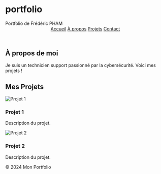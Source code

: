 # portfolio
<!DOCTYPE html>
<html lang="fr">
<head>
  <meta charset="UTF-8">
  <meta name="viewport" content="width=device-width, initial-scale=1.0">
  Portfolio de Frédéric PHAM <br>
 </head>
<body>
  <header>
    <nav>
      <a href="#">Accueil</a>
      <a href="#">À propos</a>
      <a href="#">Projets</a>
      <a href="#">Contact</a>
    </nav>
  </header>
  
  <div class="section" id="about">
    <h2>À propos de moi</h2>
    <p>Je suis un technicien support passionné par la cybersécurité. Voici mes projets !</p>
  </div>

  <div class="section" id="projects">
    <h2>Mes Projets</h2>
    <div class="projects">
      <div class="project-card">
        <img src="https://via.placeholder.com/400x300" alt="Projet 1">
        <h3>Projet 1</h3>
        <p>Description du projet.</p>
      </div>
      <div class="project-card">
        <img src="https://via.placeholder.com/400x300" alt="Projet 2">
        <h3>Projet 2</h3>
        <p>Description du projet.</p>
      </div>
    </div>
  </div>

  <footer>
    <p>&copy; 2024 Mon Portfolio</p>
  </footer>
</body>
</html>
